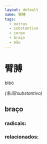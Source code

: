 ```yaml
--- 
layout: default
name: 臂膊 
tags: 
  - outras
  - substantivo
  - corpo
  - braço
  - mão
--- 
```

# 臂膊 
bìbó  
 
*(名词/substantivo)*  
## braço 
### radicais: 
### relacionados: 
